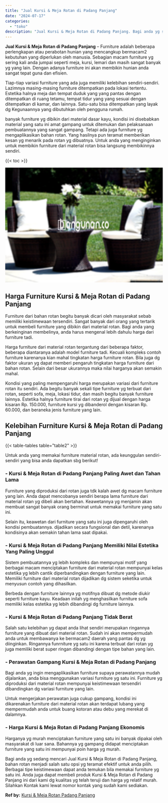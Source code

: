 ```yaml
---
title: "Jual Kursi & Meja Rotan di Padang Panjang"
date: "2024-07-17"
categories: 
  - "toko"
description: "Jual Kursi & Meja Rotan di Padang Panjang. Bagi anda yg sedang mencari Jual Kursi & Meja Rotan di Padang Panjang, bahan rotan menjadi salah satu opsi yg tera..."
---
```


**Jual Kursi & Meja Rotan di Padang Panjang** – Furniture adalah beberapa perlengkapan atau perabotan hunian yang mencangkup bermacam2 kebutuhan yang diperlukan oleh manusia. Sebagian macam furniture yg sering kali anda jumpai seperti meja, kursi, lemari dan masih sangat banyak yg yang lain. Dengan adanya furniture ini akan membikin hunian anda sangat tepat guna dan efisien.

Tiap-tiap variasi furniture yang ada juga memiliki kelebihan sendiri-sendiri. Lazimnya masing-masing furniture ditempatkan pada lokasi tertentu. Estetika halnya meja dan tempat duduk yang yang pantas dengan ditempatkan di ruang tetamu, tempat tidur yang yang sesuai dengan ditempatkan di kamar, dan lainnya. Satu-satu bisa ditempatkan yang layak dg Kegunaannya yang dibutuhkan oleh pengguna rumah.

banyak furniture yg dibikin dari material dasar kayu, kondisi ini disebabkan material yang satu ini amat gampang untuk ditemukan dan pelaksanaan pembuatannya yang sangat gampang. Tetapi ada juga furniture yg mengaplikasikan bahan rotan. Yang hasilnya pun teramat memberikan kesan yg menarik pada rotan yg dibuatnya. Untuk anda yang menginginkan untuk membikin furniture dari material rotan bisa langsung membikinnya sendiri.

{{< toc >}}

![Jual Kursi & Meja Rotan di Padang Panjang](/images/kursi-meja-rotan-murah41.png)

## Harga Furniture Kursi & Meja Rotan di Padang Panjang

Furniture dari bahan rotan begitu banyak dicari oleh masyarakat sebab memiliki keistimewaan tersendiri. Sangat banyak dari orang yang tertarik untuk membeli furniture yang dibikin dari material rotan. Bagi anda yang berkeinginan membelinya, anda harus mengenal lebih dahulu harga dari furniture tadi.

Harga furniture dari material rotan tergantung dari beberapa faktor, beberapa diantaranya adalah model furniture tadi. Kecuali kompleks contoh furniture karenanya kian mahal tingkatan harga furniture rotan. Bila juga dg faktor ukuran yg dapat memberi pengaruh tingkatan harga furniture dari bahan rotan. Selain dari besar ukurannya maka nilai harganya akan semakin mahal.

Kondisi yang paling mempengaruhi harga merupakan variasi dari furniture rotan itu sendiri. Ada begitu banyak sekali tipe furniture yg terbuat dari rotan, seperti sofa, meja, lokasi tidur, dan masih begitu banyak furniture lainnya. Estetika halnya furniture tirai dari rotan yg dijual dengan harga kisaran Rp. 150.000, furniture kursi yg dibanderol dengan kisaran Rp. 60.000, dan beraneka jenis furniture yang lain.

## Kelebihan Furniture Kursi & Meja Rotan di Padang Panjang

{{< table-tables table="table2" >}}

Untuk anda yang memakai furniture material rotan, ada keunggulan sendiri-sendiri yang bisa anda dapatkan sbg berikut!

### \- Kursi & Meja Rotan di Padang Panjang Paling Awet dan Tahan Lama

Furniture yang diproduksi dari rotan juga tdk kalah awet dg macam furniture yang lain. Anda dapat mencobanya sendiri berapa lama furniture dari material rotan yg dibeli akan bertahan. Keawetannya yg menjamin akan membuat sangat banyak orang berminat untuk memakai furniture yang satu ini.

Selain itu, keawetan dari furniture yang satu ini juga dipengaruhi oleh kondisi pembuatannya. dijadikan secara fungsional dan detil, karenanya kondisinya akan semakin tahan lama saat dipakai.

### \- Kursi & Meja Rotan di Padang Panjang Memiliki Nilai Estetika Yang Paling Unggul

Sistem pembuatannya yg lebih kompleks dan mempunyai motif yang berbagai macam menciptakan furniture dari material rotan mempunyai kelas estetika yg lebih cantik diperbandingkan dengan furniture yang lain. Memiliki furniture dari material rotan dijadikan dg sistem seketika untuk menyusun contoh yang dihasilkan.

Berbeda dengan furniture lainnya yg motifnya dibuat dg metode diukir seperti furniture kayu. Keadaan inilah yg menghasilkan furniture sofa memiliki kelas estetika yg lebih dibandingi dg furniture lainnya.

### \- Kursi & Meja Rotan di Padang Panjang Tidak Berat

Salah satu kelebihan yg dapat anda lihat sendiri merupakan ringannya furniture yang dibuat dari material rotan. Sudah ini akan mempermudah anda untuk membawanya ke bermacam2 daerah yang pantas dg yg diinginkan. Ringannya funrniture yg satu ini karena terbuat dari rotan yg juga memiliki berat super ringan dibandingi dengan tipe bahan yang lain.

### \- Perawatan Gampang Kursi & Meja Rotan di Padang Panjang

Bagi anda yg ingin mengaplikasikan furniture supaya perawatannya mudah dijalankan, anda bisa menggunakan variasi furniture yg satu ini. Furniture yg diproduksi dari material rotan mempunyai keistimewaan tersendiri dibandingkan dg variasi furniture yang lain.

Untuk mengerjakan perawatan juga cukup gampang, kondisi ini dikarenakan furniture dari material rotan akan terdapat lubang yang mempermudah anda untuk buang kotoran atau debu yang merekat di dalamnya.

### \- Harga Kursi & Meja Rotan di Padang Panjang Ekonomis

Harganya yg murah menciptakan furniture yang satu ini banyak dipakai oleh masyarakat di luar sana. Bahannya yg gampang didapat menciptakan furniture yang satu ini mempunyai poin harga yg murah.

Bagi anda yg sedang mencari Jual Kursi & Meja Rotan di Padang Panjang, bahan rotan menjadi salah satu opsi yg teramat efektif untuk anda pilih. Berbagai tipe keistimewaan dapat anda temukan bila memakai furniture yg satu ini. Anda juga dapat membeli produk Kursi & Meja Rotan di Padang Panjang ini dari kami dg kualitas yg telah teruji dan harga yg relatif murah. Silahkan Kontak kami lewat nomor kontak yang sudah kami sediakan.

**Ref by:** [Kursi & Meja Rotan Padang Panjang](https://id.wikipedia.org/wiki/Kursi)
